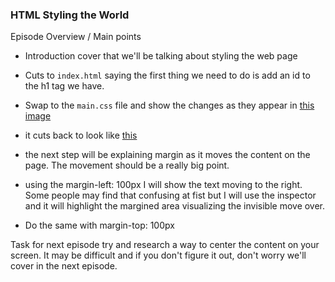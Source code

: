 ### HTML Styling the World

Episode Overview / Main points
- Introduction cover that we'll be talking about styling the web page 
- Cuts to `index.html` saying the first thing we need to do is add an id to the h1 tag we have.

- Swap to the `main.css` file and show the changes as they appear in [this image](https://i.imgur.com/yiH6uVH.png) 

- it cuts back to look like [this](https://i.imgur.com/PeChuMI.png) 
- the next step will be explaining margin as it moves the content on the page. The movement should be a really big
  point. 
- using the margin-left: 100px I will show the text moving to the right. Some people may find that confusing at fist but I will use the inspector and it will highlight the margined area visualizing the invisible move over.
- Do the same with margin-top: 100px

Task for next episode try and research a way to center the content on your screen. It may be difficult and if you don't figure it out, don't worry we'll cover in the next episode.
